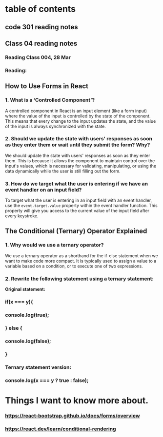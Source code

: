 # table of contents
## code 301 reading notes
## Class 04 reading notes
### Reading Class 004, 28 Mar 

### Reading:
## How to Use Forms in React

### 1. What is a ‘Controlled Component’?
A controlled component in React is an input element (like a form input) where the value of the input is controlled by the state of the component. This means that every change to the input updates the state, and the value of the input is always synchronized with the state.

### 2. Should we update the state with users' responses as soon as they enter them or wait until they submit the form? Why?
We should update the state with users' responses as soon as they enter them. This is because it allows the component to maintain control over the input's values, which is necessary for validating, manipulating, or using the data dynamically while the user is still filling out the form.

### 3. How do we target what the user is entering if we have an event handler on an input field?
To target what the user is entering in an input field with an event handler, use the `event.target.value` property within the event handler function. This property will give you access to the current value of the input field after every keystroke.

## The Conditional (Ternary) Operator Explained

### 1. Why would we use a ternary operator?
We use a ternary operator as a shorthand for the if-else statement when we want to make code more compact. It is typically used to assign a value to a variable based on a condition, or to execute one of two expressions.

### 2. Rewrite the following statement using a ternary statement:
**Original statement:**

### if(x === y){
###  console.log(true);
### } else {
###  console.log(false);
### }

### Ternary statement version:

### console.log(x === y ? true : false);

# Things I want to know more about.

### https://react-bootstrap.github.io/docs/forms/overview
### https://react.dev/learn/conditional-rendering